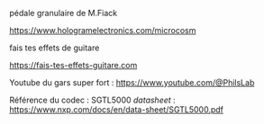 pédale granulaire de M.Fiack

https://www.hologramelectronics.com/microcosm


fais tes effets de guitare 

https://fais-tes-effets-guitare.com

Youtube du gars super fort : https://www.youtube.com/@PhilsLab

Référence du codec : SGTL5000
*datasheet* : https://www.nxp.com/docs/en/data-sheet/SGTL5000.pdf
